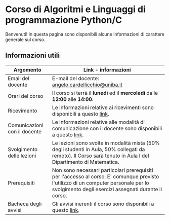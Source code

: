 # Corso di Algoritmi e Linguaggi di programmazione Python/C

Benvenuti! In questa pagina sono disponibili alcune informazioni di carattere generale sul corso.

## Informazioni utili

| Argomento                    | Link - informazioni                                                                                                                                                                        |
| ---------------------------- | ------------------------------------------------------------------------------------------------------------------------------------------------------------------------------------------ |
| Email del docente            | E-mail del docente: [angelo.cardellicchio@uniba.it](mailto:angelo.cardellicchio@uniba.it)                                                                                                  |
| Orari del corso              | Il corso si terrà il **lunedì** ed il **mercoledì** dalle **12:00** alle **14:00**.                                                                                                        |
| Ricevimento                  | Le informazioni relative ai ricevimenti sono disponibili a questo [link](./ricevimento.md).                                                                                                  |
| Comunicazioni con il docente | Le informazioni relative alle modalità di comunicazione con il docente sono disponibili a questo [link](./comunicazioni/standard.md).                                                                 |
| Svolgimento delle lezioni    | Le lezioni sono svolte in modalità mista (50% degli studenti in Aula, 50% collegati da remoto). Il Corso sarà tenuto in Aula I del Dipartimento di Matematica.                             |
| Prerequisiti                 | Non sono necessari particolari prerequisiti per l'accesso al corso. E' comunque previsto l'utilizzo di un computer personale per lo svolgimento degli esercizi assegnati durante il corso. |
| Bacheca degli avvisi         | Gli avvisi inerenti il corso sono disponibili a questo [link](./bacheca.md).                                                                                                                 |
